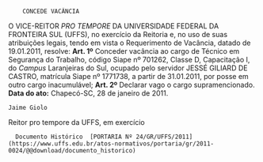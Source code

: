         CONCEDE VACÂNCIA  

 O VICE-REITOR *PRO TEMPORE*  DA UNIVERSIDADE FEDERAL DA FRONTEIRA SUL (UFFS), no exercício da Reitoria e, no uso de suas atribuições legais, tendo em vista o Requerimento de Vacância, datado de 19.01.2011, resolve:   **Art. 1º**  Conceder vacância ao cargo de Técnico em Segurança do Trabalho, código Siape nº 701262, Classe D, Capacitação I, do *Campus*  Laranjeiras do Sul, ocupado pelo servidor JESSÉ GILIARD DE CASTRO, matrícula Siape nº 1771738, a partir de 31.01.2011, por posse em outro cargo inacumulável;   **Art. 2º**  Declarar vago o cargo supramencionado.        **Data do ato:** Chapecó-SC, 28 de janeiro de 2011.   
 

    Jaime Giolo    
 Reitor pro tempore da UFFS, em exercício 

      Documento Histórico  [PORTARIA Nº 24/GR/UFFS/2011](https://www.uffs.edu.br/atos-normativos/portaria/gr/2011-0024/@@download/documento_historico)     
      